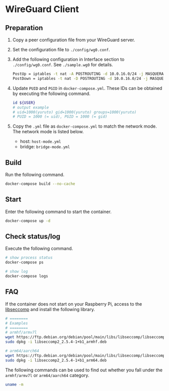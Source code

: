 # WireGuard Client

## Preparation
1. Copy a peer configuration file from your WireGuard server.
1. Set the configuration file to `./config/wg0.conf`.
1. Add the following configuration in Interface section to `./config/wg0.conf`. See `./sample.wg0` for details.

    ```sh
    PostUp = iptables -t nat -A POSTROUTING -d 10.0.16.0/24 -j MASQUERADE
    PostDown = iptables -t nat -D POSTROUTING -d 10.0.16.0/24 -j MASQUERADE
    ```

1. Update `PUID` and `PGID` in `docker-compose.yml`. These IDs can be obtained by executing the following command.

    ```sh
    id ${USER}
    # output example
    # uid=1000(yuruto) gid=1000(yuruto) groups=1000(yuruto)
    # PUID = 1000 (= uid), PGID = 1000 (= gid)
    ```

1. Copy the `.yml` file as `docker-compose.yml` to match the network mode. The network mode is listed below.
    * host: `host-mode.yml`
    * bridge: `bridge-mode.yml`

## Build
Run the following command.

```sh
docker-compose build --no-cache
```

## Start
Enter the following command to start the container.

```sh
docker-compose up -d
```

## Check status/log
Execute the following command.

```sh
# show process status
docker-compose ps

# show log
docker-compose logs
```

## FAQ
If the container does not start on your Raspberry Pi, access to the [libseccomp](https://ftp.debian.org/debian/pool/main/libs/libseccomp/) and install the following library.

```sh
# ========
# Examples
# ========
# armhf/armv7l
wget https://ftp.debian.org/debian/pool/main/libs/libseccomp/libseccomp2_2.5.4-1+b1_armhf.deb
sudo dpkg -i libseccomp2_2.5.4-1+b1_armhf.deb

# arm64/aarch64
wget https://ftp.debian.org/debian/pool/main/libs/libseccomp/libseccomp2_2.5.4-1+b1_arm64.deb
sudo dpkg -i libseccomp2_2.5.4-1+b1_arm64.deb
```

The following commands can be used to find out whether you fall under the `armhf/armv7l` or `arm64/aarch64` category.

```sh
uname -m
```

